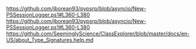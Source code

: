 https://github.com/jborean93/pypsrp/blob/asyncio/New-PSSessionLogger.ps1#L360-L380
https://github.com/jborean93/pypsrp/blob/asyncio/New-PSSessionLogger.ps1#L360-L380
https://github.com/SeeminglyScience/ClassExplorer/blob/master/docs/en-US/about_Type_Signatures.help.md




